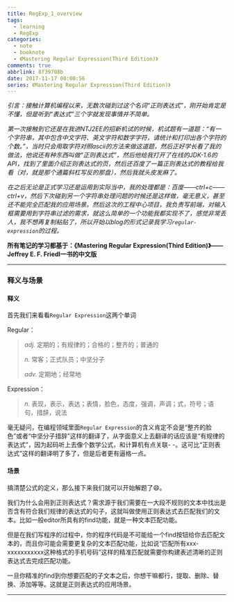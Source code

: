 ```yaml
---
title: RegExp_1_overview
tags:
  - learning
  - RegExp
categories:
  - note
  - booknote
  - 《Mastering Regular Expression(Third Edition)》
comments: true
abbrlink: 8f39708b
date: 2017-11-17 00:00:56
series: 《Mastering Regular Expression(Third Edition)》
---
```


*引言：接触计算机编程以来，无数次碰到过这个名词“正则表达式”，刚开始肯定是不懂，但是听到“表达式”三个字就发现事情并不简单。*

<!-- more -->

*第一次接触到它还是在我进NTJ2EE的招新机试的时候，机试题有一道题：“有一个字符串，其中包含中文字符、英文字符和数字字符，请统计和打印出各个字符的个数。”，当时只会用取字符对照ascii的方法来做这道题，然后正好学长看了我的做法，他说还有种东西叫做“正则表达式”，然后他给我打开了在线的JDK-1.6的API，找到了里面介绍正则表达式的页，然后还百度了一篇正则表达式的教程给我看（对，就是那个通篇斜杠写反的那盘），然后我就头皮发麻了。*

*在之后无论是正式学习还是运用到实际当中，我的处理都是：百度——ctrl+c——ctrl+v，然后下次碰到另一个字符串处理问题的时候还是这样做，毫无意义，甚至还不能完全匹配我的应用场景。然后这次的工程中心项目，我负责写前端，对输入框需要用到字符串过滤的需求，就这么简单的一个功能我都实现不了，感觉非常丢人，我不想再复制粘贴了，所以开始以blog的形式记录我学习`regular-expression`的过程。*

**所有笔记的学习都基于：《Mastering Regular Expression(Third Edition)》——Jeffrey E. F. Friedl一书的中文版**

- - -

### 释义与场景

#### 释义
首先我们来看看`Regular Expression`这两个单词

Regular：
> *adj.* 定期的；有规律的；合格的；整齐的；普通的
>
> *n.* 常客；正式队员；中坚分子
>
> *adv.* 定期地；经常地

Expression：
> *n.* 表现，表示，表达；表情，脸色，态度，强调，声调；式，符号；语句，措辞，说法

毫无疑问，在编程领域里面`Regular Expression`的含义肯定不会是“整齐的脸色”或者“中坚分子措辞”这样的翻译了，从字面意义上去翻译的话应该是“有规律的表达式”，因为起码听上去像个数学公式，和计算机有点关联- -。这可比“正则表达式”这样的翻译明了多了，但是后者更有逼格一点。

#### 场景

搞清楚公式的定义，那么接下来我们就可以开始解题了:smile:。

我们为什么会用到正则表达式？需求源于我们需要在一大段不规则的文本中找出是否含有符合我们规律的表达式的句子，这就叫做使用正则表达式去匹配我们的文本。比如一般editor所具有的find功能，就是一种文本匹配功能。

但是在我们写程序的过程中，你的程序代码是不可能给一个find按钮给你去匹配文本的，而且你可能会需要更复杂的文本匹配功能，比如说“匹配所有xxx-xxxxxxxxxxx这种格式的手机号码”这样的精准匹配就需要你构建表述清晰的正则表达式去完成匹配功能。

一旦你精准的find到你想要匹配的子文本之后，你想干嘛都行，提取、删除、替换、添加等等。这就是正则表达式的应用场景。

- - -
